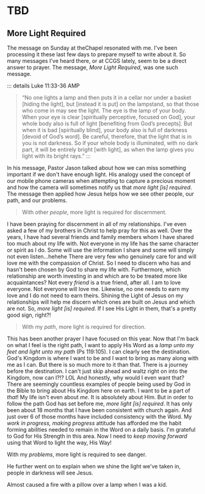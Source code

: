 # TBD

## More Light Required

The message on Sunday at theChapel resonated with me. I've been processing it these last few days to prepare myself to write about it. So many messages I've heard there, or at CCGS lately, seem to be a direct answer to prayer. The message, *More Light Required*, was one such message.

::: details Luke 11:33-36 AMP
> “No one lights a lamp and then puts it in a cellar nor under a basket [hiding the light], but [instead it is put] on the lampstand, so that those who come in may see the light. The eye is the lamp of your body. When your eye is clear [spiritually perceptive, focused on God], your whole body also is full of light [benefiting from God’s precepts]. But when it is bad [spiritually blind], your body also is full of darkness [devoid of God’s word]. Be careful, therefore, that the light that is in you is not darkness. So if your whole body is illuminated, with no dark part, it will be entirely bright [with light], as when the lamp gives you light with its bright rays.”
:::

In his message, Pastor Jason talked about how we can miss something important if we don't have enough light. His analogy used the concept of our mobile phone cameras when attempting to capture a precious moment and how the camera will sometimes notify us that *more light [is] required*. The message then applied how Jesus helps how we see other people, our path, and our problems.

> With other *people*, more light is required for discernment.

I have been praying for discernment in all of my relationships. I've even asked a few of my brothers in Christ to help pray for this as well. Over the years, I have had several friends and family members whom I have shared too much about my life with. Not everyone in my life has the same character or spirit as I do. Some will use the information I share and some will simply not even listen...hehehe There are very few who genuinely care for and will love me with the compassion of Christ. So I need to discern who has and hasn't been chosen by God to share my life with. Furthermore, which relationship are worth investing in and which are to be treated more like acquaintances? Not every *friend* is a true friend, after all. I am to love everyone. Not everyone will love me. Likewise, no one needs to earn my love and I do not need to earn theirs. Shining the Light of Jesus on my relationships will help me discern which ones are built on Jesus and which are not. So, *more light [is] required*. If I see His Light in them, that's a pretty good sign, right?!

> With my *path*, more light is required for direction.

This has been another prayer I have focused on this year. Now that I'm back on what I feel is the right path, I want to apply His Word as a *lamp unto my feet and light unto my path* (Ps 119:105). I can clearly see the destination. God's Kingdom is where I want to be and I want to bring as many along with me as I can. But there is so much more to it than that. There is a journey before the destination. I can't just skip ahead and waltz right on into the Kingdom, now can I?!? LOL And honestly, why would I even want that? There are seemingly countless examples of people being used by God in the Bible to bring about His Kingdom here on earth. I want to be a part of *that*! My life isn't even about *me*. It is absolutely about Him. But in order to follow the path God has set before me, *more light [is] required*. It has only been about 18 months that I have been consistent with church again. And just over 6 of those months have included consistency with the Word. My *work in progress, making progress* attitude has afforded me the habit forming abilities needed to remain in the Word on a daily basis. I'm grateful to God for His Strength in this area. Now I need to *keep moving forward* using that Word to light the way, His Way!

With my *problems*, more light is required to see danger.

He further went on to explain when we shine the light we've taken in, people in darkness will see Jesus.

Almost caused a fire with a pillow over a lamp when I was a kid.